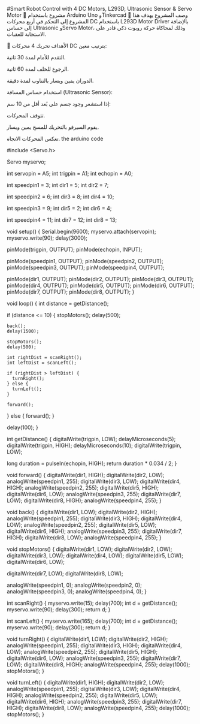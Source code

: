 #Smart Robot Control with 4 DC Motors, L293D, Ultrasonic Sensor & Servo Motor
📌 مشروع باستخدام Arduino Uno وTinkercad
📘 وصف المشروع
يهدف هذا المشروع إلى التحكم في أربع محركات DC باستخدام L293D Motor Driver بالإضافة إلى حساس Ultrasonic وServo Motor، وذلك لمحاكاة حركة روبوت ذكي قادر على الاستجابة للعقبات.

🎯 الأهداف
تحريك 4 محركات DC بترتيب معين:

التقدم للأمام لمدة 30 ثانية.

الرجوع للخلف لمدة 60 ثانية.

الدوران يمين ويسار بالتناوب لمدة دقيقة.

استخدام حساس المسافة (Ultrasonic Sensor):

إذا استشعر وجود جسم على بُعد أقل من 10 سم:

تتوقف المحركات.

يقوم السيرفو بالتحريك للمسح يمين ويسار.

تعكس المحركات الاتجاه.
the arduino code

#include <Servo.h>

Servo myservo;

int servopin = A5;
int trigpin = A1;
int echopin = A0;

int speedpin1 = 3;
int dir1 = 5;
int dir2 = 7;

int speedpin2 = 6;
int dir3 = 8;
int dir4 = 10;

int speedpin3 = 9;
int dir5 = 2;
int dir6 = 4;

int speedpin4 = 11;
int dir7 = 12;
int dir8 = 13;

void setup() {
  Serial.begin(9600);
  myservo.attach(servopin);
  myservo.write(90);
  delay(3000);

  pinMode(trigpin, OUTPUT);
  pinMode(echopin, INPUT);

  pinMode(speedpin1, OUTPUT);
  pinMode(speedpin2, OUTPUT);
  pinMode(speedpin3, OUTPUT);
  pinMode(speedpin4, OUTPUT);

  pinMode(dir1, OUTPUT);
  pinMode(dir2, OUTPUT);
  pinMode(dir3, OUTPUT);
  pinMode(dir4, OUTPUT);
  pinMode(dir5, OUTPUT);
  pinMode(dir6, OUTPUT);
  pinMode(dir7, OUTPUT);
  pinMode(dir8, OUTPUT);
}

void loop() {
  int distance = getDistance();

  if (distance <= 10) {
    stopMotors();
    delay(500);

    back();
    delay(1500);

    stopMotors();
    delay(500);

    int rightDist = scanRight();
    int leftDist = scanLeft();

    if (rightDist > leftDist) {
      turnRight();
    } else {
      turnLeft();
    }

    forward();
  } else {
    forward();
  }

  delay(100);
}

int getDistance() {
  digitalWrite(trigpin, LOW);
  delayMicroseconds(5);
  digitalWrite(trigpin, HIGH);
  delayMicroseconds(10);
  digitalWrite(trigpin, LOW);

  long duration = pulseIn(echopin, HIGH);
  return duration * 0.034 / 2;
}

void forward() {
  digitalWrite(dir1, HIGH); digitalWrite(dir2, LOW); analogWrite(speedpin1, 255);
  digitalWrite(dir3, LOW);  digitalWrite(dir4, HIGH); analogWrite(speedpin2, 255);
  digitalWrite(dir5, HIGH); digitalWrite(dir6, LOW); analogWrite(speedpin3, 255);
  digitalWrite(dir7, LOW);  digitalWrite(dir8, HIGH); analogWrite(speedpin4, 255);
}

void back() {
  digitalWrite(dir1, LOW); digitalWrite(dir2, HIGH); analogWrite(speedpin1, 255);
  digitalWrite(dir3, HIGH); digitalWrite(dir4, LOW); analogWrite(speedpin2, 255);
  digitalWrite(dir5, LOW); digitalWrite(dir6, HIGH); analogWrite(speedpin3, 255);
  digitalWrite(dir7, HIGH); digitalWrite(dir8, LOW); analogWrite(speedpin4, 255);
}

void stopMotors() {
  digitalWrite(dir1, LOW); digitalWrite(dir2, LOW);
  digitalWrite(dir3, LOW); digitalWrite(dir4, LOW);
  digitalWrite(dir5, LOW); digitalWrite(dir6, LOW);

digitalWrite(dir7, LOW); digitalWrite(dir8, LOW);

  analogWrite(speedpin1, 0);
  analogWrite(speedpin2, 0);
  analogWrite(speedpin3, 0);
  analogWrite(speedpin4, 0);
}

int scanRight() {
  myservo.write(15);
  delay(700);
  int d = getDistance();
  myservo.write(90);
  delay(300);
  return d;
}

int scanLeft() {
  myservo.write(165);
  delay(700);
  int d = getDistance();
  myservo.write(90);
  delay(300);
  return d;
}

void turnRight() {
  digitalWrite(dir1, LOW); digitalWrite(dir2, HIGH); analogWrite(speedpin1, 255);
  digitalWrite(dir3, HIGH); digitalWrite(dir4, LOW); analogWrite(speedpin2, 255);
  digitalWrite(dir5, HIGH); digitalWrite(dir6, LOW); analogWrite(speedpin3, 255);
  digitalWrite(dir7, LOW); digitalWrite(dir8, HIGH); analogWrite(speedpin4, 255);
  delay(1000);
  stopMotors();
}

void turnLeft() {
  digitalWrite(dir1, HIGH); digitalWrite(dir2, LOW); analogWrite(speedpin1, 255);
  digitalWrite(dir3, LOW); digitalWrite(dir4, HIGH); analogWrite(speedpin2, 255);
  digitalWrite(dir5, LOW); digitalWrite(dir6, HIGH); analogWrite(speedpin3, 255);
  digitalWrite(dir7, HIGH); digitalWrite(dir8, LOW); analogWrite(speedpin4, 255);
  delay(1000);
  stopMotors();
}

